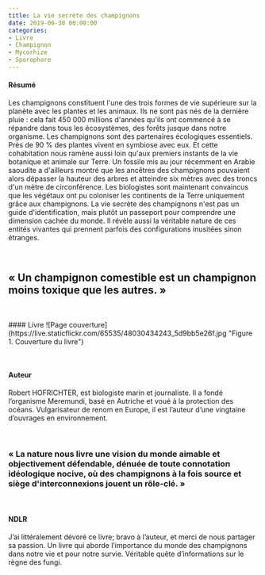 ```yaml
---
title: La vie secrète des champignons
date: 2019-06-30 00:00:00
categories: 
- Livre
- Champignon
- Mycorhize
- Sporophore
---
```


#### Résumé
Les champignons constituent l'une des trois formes de vie supérieure sur la planète avec les plantes et les animaux. Ils ne sont pas nés de la dernière pluie : cela fait 450 000 millions d'années qu'ils ont commencé à se répandre dans tous les écosystèmes, des forêts jusque dans notre organisme. Les champignons sont des partenaires écologiques essentiels. Près de 90 % des plantes vivent en symbiose avec eux. Et cette cohabitation nous ramène aussi loin qu'aux premiers instants de la vie botanique et animale sur Terre. Un fossile mis au jour récemment en Arabie saoudite a d'ailleurs montré que les ancêtres des champignons pouvaient alors dépasser la hauteur des arbres et atteindre six mètres avec des troncs d'un mètre de circonférence. Les biologistes sont maintenant convaincus que les végétaux ont pu coloniser les continents de la Terre uniquement grâce aux champignons. La vie secrète des champignons n'est pas un guide d'identification, mais plutôt un passeport pour comprendre une dimension cachée du monde. Il révèle aussi la véritable nature de ces entités vivantes qui prennent parfois des configurations inusitées sinon étranges.
<p>&nbsp; </p>


## « Un champignon comestible est un champignon moins toxique que les autres. »


<p>&nbsp; </p>
#### Livre
![Page couverture](https://live.staticflickr.com/65535/48030434243_5d9bb5e26f.jpg "Figure 1. Couverture du livre")
<p>&nbsp; </p>


#### Auteur
Robert HOFRICHTER, est biologiste marin et journaliste. Il a fondé l’organisme Meremundi, basé en Autriche et voué à la protection des océans. Vulgarisateur de renom en Europe, il est l’auteur d’une vingtaine d’ouvrages en environnement.
<p>&nbsp; </p>


### « La nature nous livre une vision du monde aimable et objectivement défendable, dénuée de toute connotation idéologique nocive, où des champignons à la fois source et siège d'interconnexions jouent un rôle-clé. »
<p>&nbsp; </p>


#### NDLR
J’ai littéralement dévoré ce livre; bravo à l’auteur, et merci de nous partager sa passion. Un livre qui aborde l’importance du monde des champignons dans notre vie et pour notre survie. Véritable quête d’informations sur le règne des fungi.
